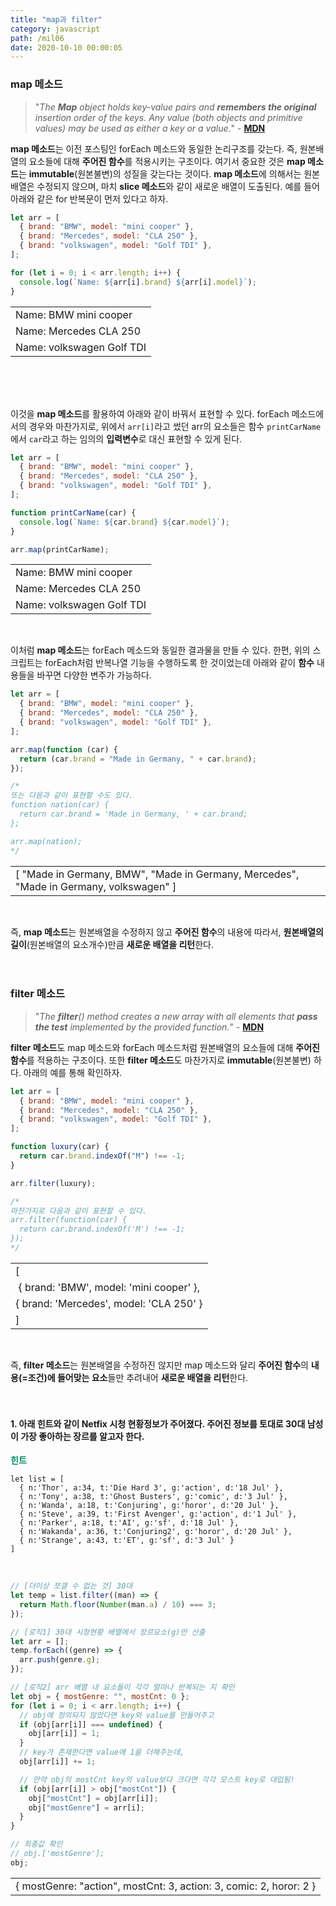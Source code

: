 ```yaml
---
title: "map과 filter"
category: javascript
path: /mil06
date: 2020-10-10 00:00:05
---
```


### map 메소드

> "_The **Map** object holds key-value pairs and **remembers the original** insertion order of the keys. Any value (both objects and primitive values) may be used as either a key or a value._" - [**MDN**](https://developer.mozilla.org/en-US/docs/Web/JavaScript/Reference/Global_Objects/Map)

**map 메소드**는 이전 포스팅인 forEach 메소드와 동일한 논리구조를 갖는다. 즉, 원본배열의 요소들에 대해 **주어진 함수**를 적용시키는 구조이다. 여기서 중요한 것은 **map 메소드**는 **immutable**(원본불변)의 성질을 갖는다는 것이다. **map 메소드**에 의해서는 원본배열은 수정되지 않으며, 마치 **slice 메소드**와 같이 새로운 배열이 도출된다. 예를 들어 아래와 같은 for 반복문이 먼저 있다고 하자.

```js
let arr = [
  { brand: "BMW", model: "mini cooper" },
  { brand: "Mercedes", model: "CLA 250" },
  { brand: "volkswagen", model: "Golf TDI" },
];

for (let i = 0; i < arr.length; i++) {
  console.log(`Name: ${arr[i].brand} ${arr[i].model}`);
}
```

<table>
  <tr><td>Name: BMW mini cooper</td></tr>
  <tr><td>Name: Mercedes CLA 250</td></tr>
  <tr><td>Name: volkswagen Golf TDI</td></tr>
</table>
<br>
<br>
<br>

이것을 **map 메소드**를 활용하여 아래와 같이 바꿔서 표현할 수 있다. forEach 메소드에서의 경우와 마찬가지로, 위에서 `arr[i]`라고 썼던 arr의 요소들은 함수 `printCarName`에서 `car`라고 하는 임의의 **입력변수**로 대신 표현할 수 있게 된다.

```js
let arr = [
  { brand: "BMW", model: "mini cooper" },
  { brand: "Mercedes", model: "CLA 250" },
  { brand: "volkswagen", model: "Golf TDI" },
];

function printCarName(car) {
  console.log(`Name: ${car.brand} ${car.model}`);
}

arr.map(printCarName);
```

<table>
  <tr><td>Name: BMW mini cooper</td></tr>
  <tr><td>Name: Mercedes CLA 250</td></tr>
  <tr><td>Name: volkswagen Golf TDI</td></tr>
</table>
<br>

이처럼 **map 메소드**는 forEach 메소드와 동일한 결과물을 만들 수 있다. 한편, 위의 스크립트는 forEach처럼 반복나열 기능을 수행하도록 한 것이었는데 아래와 같이 **함수** 내용들을 바꾸면 다양한 변주가 가능하다.

```js
let arr = [
  { brand: "BMW", model: "mini cooper" },
  { brand: "Mercedes", model: "CLA 250" },
  { brand: "volkswagen", model: "Golf TDI" },
];

arr.map(function (car) {
  return (car.brand = "Made in Germany, " + car.brand);
});

/*
또는 다음과 같이 표현할 수도 있다.
function nation(car) {
  return car.brand = 'Made in Germany, ' + car.brand;
};

arr.map(nation);
*/
```

<table>
  <tr><td>[ "Made in Germany, BMW", "Made in Germany, Mercedes", "Made in Germany, volkswagen" ]</td></tr>
</table>
<br>

즉, **map 메소드**는 원본배열을 수정하지 않고 **주어진 함수**의 내용에 따라서, **원본배열의 길이**(원본배열의 요소개수)만큼 **새로운 배열을 리턴**한다.
<br>
<br>
<br>

### filter 메소드

> "_The **filter**() method creates a new array with all elements that **pass the test** implemented by the provided function._" - [**MDN**](https://developer.mozilla.org/en-US/docs/Web/JavaScript/Reference/Global_Objects/Array/filter)

**filter 메소드**도 map 메소드와 forEach 메소드처럼 원본배열의 요소들에 대해 **주어진 함수**를 적용하는 구조이다. 또한 **filter 메소드**도 마찬가지로 **immutable**(원본불변) 하다. 아래의 예를 통해 확인하자.

```js
let arr = [
  { brand: "BMW", model: "mini cooper" },
  { brand: "Mercedes", model: "CLA 250" },
  { brand: "volkswagen", model: "Golf TDI" },
];

function luxury(car) {
  return car.brand.indexOf("M") !== -1;
}

arr.filter(luxury);

/*
마찬가지로 다음과 같이 표현할 수 있다.
arr.filter(function(car) {
  return car.brand.indexOf('M') !== -1;
});
*/
```

<table>
  <tr><td>[ </td></tr>
  <tr><td align= "center">{ brand: 'BMW', model: 'mini cooper' },</td></tr>
  <tr><td align= "center">{ brand: 'Mercedes', model: 'CLA 250' }</td></tr>
  <tr><td> ]</td></tr>
</table>
<br>

즉, **filter 메소드**는 원본배열을 수정하진 않지만 map 메소드와 달리 **주어진 함수**의 **내용(=조건)에 들어맞는 요소**들만 추려내어 **새로운 배열을 리턴**한다.
<br>
<br>
<br>

#### 1. 아래 힌트와 같이 Netfix 시청 현황정보가 주어졌다. 주어진 정보를 토대로 30대 남성이 가장 좋아하는 장르를 알고자 한다.

<span style="color:#088A68">**힌트** </span>

```
let list = [
  { n:'Thor', a:34, t:'Die Hard 3', g:'action', d:'18 Jul' },
  { n:'Tony', a:38, t:'Ghost Busters', g:'comic', d:'3 Jul' },
  { n:'Wanda', a:18, t:'Conjuring', g:'horor', d:'20 Jul' },
  { n:'Steve', a:39, t:'First Avenger', g:'action', d:'1 Jul' },
  { n:'Parker', a:18, t:'AI', g:'sf', d:'18 Jul' },
  { n:'Wakanda', a:36, t:'Conjuring2', g:'horor', d:'20 Jul' },
  { n:'Strange', a:43, t:'ET', g:'sf', d:'3 Jul' }
]
```

<br>

```js
// [더이상 쪼갤 수 없는 것] 30대
let temp = list.filter((man) => {
  return Math.floor(Number(man.a) / 10) === 3;
});

// [로직1] 30대 시청현황 배열에서 장르요소(g)만 산출
let arr = [];
temp.forEach((genre) => {
  arr.push(genre.g);
});

// [로직2] arr 배열 내 요소들이 각각 얼마나 반복되는 지 확인
let obj = { mostGenre: "", mostCnt: 0 };
for (let i = 0; i < arr.length; i++) {
  // obj에 정의되지 않았다면 key와 value를 만들어주고
  if (obj[arr[i]] === undefined) {
    obj[arr[i]] = 1;
  }
  // key가 존재한다면 value에 1을 더해주는데,
  obj[arr[i]] += 1;

  // 만약 obj의 mostCnt key의 value보다 크다면 각각 모스트 key로 대입됨!
  if (obj[arr[i]] > obj["mostCnt"]) {
    obj["mostCnt"] = obj[arr[i]];
    obj["mostGenre"] = arr[i];
  }
}

// 최종값 확인
// obj.['mostGenre'];
obj;
```

<span style="color:#088A68">
<table style="border-color:#088A68">
  <tr><td>{ mostGenre: "action", mostCnt: 3, action: 3, comic: 2, horor: 2 }</td></tr>
  </table>
</span>
